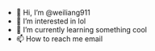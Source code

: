 - 👋 Hi, I’m @weiliang911
- 👀 I’m interested in lol
- 🌱 I’m currently learning something cool
- 📫 How to reach me email 
<!---
weiliang911/weiliang911 is a ✨ special ✨ repository because its `README.md` (this file) appears on your GitHub profile.
You can click the Preview link to take a look at your changes.
